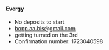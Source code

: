 #### Evergy
- No deposits to start
- bopp.aa.bis@gmail.com
- getting turned on the 3rd
- Confirmation number: 1723040598